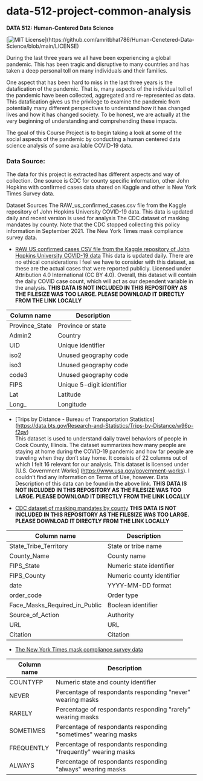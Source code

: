 # data-512-project-common-analysis

**DATA 512: Human-Centered Data Science**


[![MIT License](https://img.shields.io/apm/l/atomic-design-ui.svg?)](https://github.com/amritbhat786/Human-Cenetered-Data-Science/blob/main/LICENSE)

During the last three years we all have been experiencing a global pandemic. This has been tragic and disruptive to many countries and has taken a deep personal toll on many individuals and their families. 

One aspect that has been hard to miss in the last three years is the datafication of the pandemic. That is, many aspects of the individual toll of the pandemic have been collected, aggregated and re-represented as data. This datafication gives us the privilege to examine the pandemic from potentially many different perspectives to understand how it has changed lives and how it has changed society. To be honest, we are actually at the very beginning of understanding and comprehending these impacts.

The goal of this Course Project is to begin taking a look at some of the social aspects of the pandemic by conducting a human centered data science analysis of some available COVID-19 data.


### Data Source:

The data for this project is extracted has different aspects and way of collection. One source is CDC for county specific information, other John Hopkins with confirmed cases data shared on Kaggle and other is New York Times Survey data.

Dataset Sources The RAW_us_confirmed_cases.csv file from the Kaggle repository of John Hopkins University COVID-19 data. This data is updated daily and recent version is used for analysis The CDC dataset of masking mandates by county. Note that the CDC stopped collecting this policy information in September 2021. The New York Times mask compliance survey data.


- [RAW US confirmed cases CSV file from the Kaggle repository of John Hopkins University COVID-19 data](https://www.kaggle.com/datasets/antgoldbloom/covid19-data-from-john-hopkins-university)
 This data is updated daily. There are no ethical considerations I feel we have to consider with this dataset, as these are the actual cases that were reported publicly. Licensed under Attribution 4.0 International (CC BY 4.0). Overall, this dataset will contain the daily COVID case count, which will act as our dependent variable in the analysis. **THIS DATA IS NOT INCLUDED IN THIS REPOSITORY AS THE FILESIZE WAS TOO LARGE. PLEASE DOWNLOAD IT DIRECTLY FROM THE LINK LOCALLY**

| Column name     | Description               |
| --------------- | ------------------------- |
| Province\_State | Province or state         |
| Admin2          | Country                   |
| UID             | Unique identifier         |
| iso2            | Unused geography code     |
| iso3            | Unused geography code     |
| code3           | Unused geography code     |
| FIPS            | Unique 5-digit identifier |
| Lat             | Latitude                  |
| Long\_          | Longitude                 |


- [Trips by Distance - Bureau of Transportation Statistics] (https://data.bts.gov/Research-and-Statistics/Trips-by-Distance/w96p-f2qv)  
This dataset is used to understand daily travel behaviors of people in Cook County, Illinois. The dataset summarizes how many people are staying at home during the COVID-19 pandemic and how far people are traveling when they don’t stay home. It consists of 22 columns out of which I felt 16 relevant for our analysis. This dataset is licensed under [U.S. Government Works] (https://www.usa.gov/government-works). I couldn’t find any information on Terms of Use, however. Data Description of this data can be found in the above link. **THIS DATA IS NOT INCLUDED IN THIS REPOSITORY AS THE FILESIZE WAS TOO LARGE. PLEASE DOWNLOAD IT DIRECTLY FROM THE LINK LOCALLY**


- [CDC dataset of masking mandates by county](https://www.google.com/url?q=https://data.cdc.gov/Policy-Surveillance/U-S-State-and-Territorial-Public-Mask-Mandates-Fro/62d6-pm5i&sa=D&source=docs&ust=1667551398820431&usg=AOvVaw21FMdhJyclbjdmZW98QUbK) **THIS DATA IS NOT INCLUDED IN THIS REPOSITORY AS THE FILESIZE WAS TOO LARGE. PLEASE DOWNLOAD IT DIRECTLY FROM THE LINK LOCALLY**

| Column name                       | Description               |
| --------------------------------- | ------------------------- |
| State\_Tribe\_Territory           | State or tribe name       |
| County\_Name                      | County name               |
| FIPS\_State                       | Numeric state identifier  |
| FIPS\_County                      | Numeric county identifier |
| date                              | YYYY-MM-DD format         |
| order\_code                       | Order type                |
| Face\_Masks\_Required\_in\_Public | Boolean identifier        |
| Source\_of\_Action                | Authority                 |
| URL                               | URL                       |
| Citation                          | Citation                  |


- [The New York Times mask compliance survey data](https://github.com/nytimes/covid-19-data/tree/master/mask-use) 

| Column name | Description                                                     |
| ----------- | --------------------------------------------------------------- |
| COUNTYFP    | Numeric state and county identifier                             |
| NEVER       | Percentage of respondants responding "never" wearing masks      |
| RARELY      | Percentage of respondants responding "rarely" wearing masks     |
| SOMETIMES   | Percentage of respondants responding "sometimes" wearing masks  |
| FREQUENTLY  | Percentage of respondants responding "frequently" wearing masks |
| ALWAYS      | Percentage of respondants responding "always" wearing masks     |

